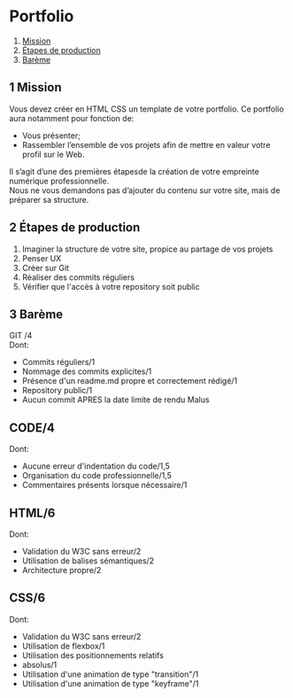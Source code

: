 # Portfolio

1. [Mission](README.md#1-mission)
2. [Étapes de production](README.md#2-étapes-de-production)
3. [Barème](README.md#3-barème)

## 1 Mission  
Vous devez créer en HTML CSS un template de votre portfolio. Ce portfolio aura notamment pour fonction de:   
  * Vous présenter;   
  * Rassembler l’ensemble de vos projets afin de mettre en valeur votre profil sur le Web.   
    
Il  s’agit  d’une  des premières étapesde   la   création   de   votre   empreinte   numérique professionnelle.    
Nous ne vous demandons pas d’ajouter du contenu sur votre site, mais  de  préparer  sa structure.   
## 2 Étapes de production    
  
1) Imaginer la structure de votre site, propice au partage de vos projets    
2) Penser UX    
3) Créer sur Git    
4) Réaliser des commits réguliers    
5) Vérifier que l'accès à votre repository soit public    
## 3 Barème     
GIT /4    
Dont:     
 * Commits réguliers/1  
 * Nommage des commits explicites/1  
 * Présence d'un readme.md propre et correctement rédigé/1  
 * Repository public/1  
 * Aucun commit APRES la date limite de rendu Malus   
 ## CODE/4  
 Dont:   
 * Aucune erreur d'indentation du code/1,5  
 * Organisation du code professionnelle/1,5  
 * Commentaires présents lorsque nécessaire/1  
 ## HTML/6  
 Dont:   
 * Validation du W3C sans erreur/2  
 * Utilisation de balises sémantiques/2  
 * Architecture propre/2  
 ## CSS/6  
 Dont:   
* Validation du W3C sans erreur/2    
* Utilisation de flexbox/1    
* Utilisation des positionnements relatifs    
* absolus/1  
* Utilisation d'une animation de type "transition"/1  
* Utilisation d'une animation de type "keyframe"/1  
